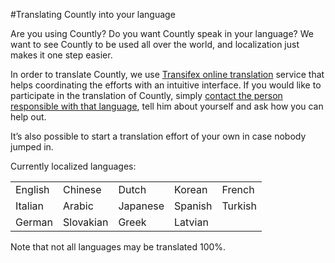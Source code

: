 #Translating Countly into your language

Are you using Countly? Do you want Countly speak in your language? We want to see Countly to be used all over the world, and localization just makes it one step easier.

In order to translate Countly, we use [Transifex online translation](https://www.transifex.com/projects/p/countly) service that helps coordinating the efforts with an intuitive interface. If you would like to participate in the translation of Countly, simply [contact the person responsible with that language](https://www.transifex.com/projects/p/countly/), tell him about yourself and ask how you can help out.

It’s also possible to start a translation effort of your own in case nobody jumped in.

Currently localized languages:

<table>
  <tr width=150>
  <td>English</td>
  <td>Chinese</td>
  <td>Dutch</td>
  <td>Korean</td>
  <td>French</td>
  </tr>
  <tr width=150>
  <td>Italian</td>
  <td>Arabic</td>
  <td>Japanese</td>
  <td>Spanish</td>
  <td>Turkish</td>
  </tr>
  <tr width=150>
  <td>German</td>
  <td>Slovakian</td>
  <td>Greek</td>
  <td>Latvian</td>
  <td>&nbsp;</td>
  </tr>
</table>


Note that not all languages may be translated 100%.
